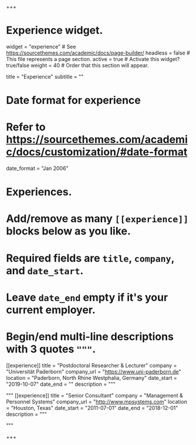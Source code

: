 +++
# Experience widget.
widget = "experience"  # See https://sourcethemes.com/academic/docs/page-builder/
headless = false  # This file represents a page section.
active = true  # Activate this widget? true/false
weight = 40  # Order that this section will appear.

title = "Experience"
subtitle = ""

# Date format for experience
#   Refer to https://sourcethemes.com/academic/docs/customization/#date-format
date_format = "Jan 2006"

# Experiences.
#   Add/remove as many `[[experience]]` blocks below as you like.
#   Required fields are `title`, `company`, and `date_start`.
#   Leave `date_end` empty if it's your current employer.
#   Begin/end multi-line descriptions with 3 quotes `"""`.
[[experience]]
  title = "Postdoctoral Researcher & Lecturer"
  company = "Universität Paderborn"
  company_url = "https://www.uni-paderborn.de"
  location = "Paderborn, North Rhine Westphalia, Germany"
  date_start = "2019-10-07"
  date_end = ""
  description = """

  """
[[experience]]
  title = "Senior Consultant"
  company = "Management & Personnel Systems"
  company_url = "http://www.mpsystems.com"
  location = "Houston, Texas"
  date_start = "2011-07-01"
  date_end = "2018-12-01"
  description = """

  """



+++

